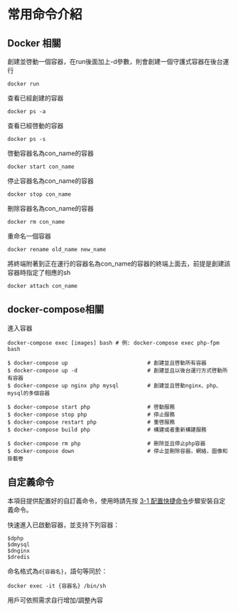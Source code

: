 # 常用命令介紹

## Docker 相關
創建並啓動一個容器，在run後面加上-d參數，則會創建一個守護式容器在後台運行

```
docker run 
```
查看已經創建的容器

```
docker ps -a 
```
查看已經啓動的容器

```
docker ps -s 
```
啓動容器名為con_name的容器
```
docker start con_name 
```
停止容器名為con_name的容器
```
docker stop con_name 
```
刪除容器名為con_name的容器
```
docker rm con_name 
```
重命名一個容器 
```
docker rename old_name new_name 
```
將終端附著到正在運行的容器名為con_name的容器的終端上面去，前提是創建該容器時指定了相應的sh
```
docker attach con_name 
```

## docker-compose相關

進入容器
```
docker-compose exec [images] bash # 例: docker-compose exec php-fpm bash
```

```
$ docker-compose up                         # 創建並且啓動所有容器
$ docker-compose up -d                      # 創建並且以後台運行方式啓動所有容器
$ docker-compose up nginx php mysql         # 創建並且啓動nginx、php、mysql的多個容器

$ docker-compose start php                  # 啓動服務
$ docker-compose stop php                   # 停止服務
$ docker-compose restart php                # 重啓服務
$ docker-compose build php                  # 構建或者重新構建服務

$ docker-compose rm php                     # 刪除並且停止php容器
$ docker-compose down                       # 停止並刪除容器，網絡，圖像和掛載卷
```

## 自定義命令

 本項目提供配置好的自訂義命令，使用時請先按 [3-1 配置快捷命令](https://github.com/DTL625/docker-lnmp#3-1-%E9%85%8D%E7%BD%AE%E5%BF%AB%E6%8D%B7%E5%91%BD%E4%BB%A4)步驟安裝自定義命令。

快速進入已啟動容器，並支持下列容器：
```
$dphp
$dmysql
$dnginx
$dredis
```
 
命名格式為`d{容器名}`，語句等同於：
 ```
 docker exec -it {容器名} /bin/sh
 ```
用戶可依照需求自行增加/調整內容
